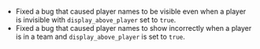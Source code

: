 - Fixed a bug that caused player names to be visible even when a player is invisible with `display_above_player` set to `true`.
- Fixed a bug that caused player names to show incorrectly when a player is in a team and `display_above_player` is set to `true`.
